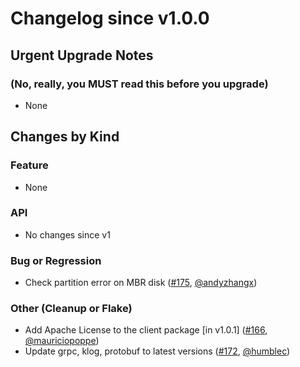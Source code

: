 # Changelog since v1.0.0

## Urgent Upgrade Notes

### (No, really, you MUST read this before you upgrade)

- None

## Changes by Kind

### Feature

- None

### API
- No changes since v1

### Bug or Regression
- Check partition error on MBR disk ([#175](https://github.com/kubernetes-csi/csi-proxy/pull/175), [@andyzhangx](https://github.com/andyzhangx))

### Other (Cleanup or Flake)
- Add Apache License to the client package [in v1.0.1] ([#166](https://github.com/kubernetes-csi/csi-proxy/pull/166), [@mauriciopoppe](https://github.com/mauriciopoppe))
- Update grpc, klog, protobuf to latest versions ([#172](https://github.com/kubernetes-csi/csi-proxy/pull/172), [@humblec](https://github.com/humblec))
